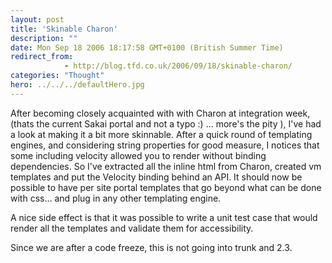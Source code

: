 ```yaml
---
layout: post
title: 'Skinable Charon'
description: ""
date: Mon Sep 18 2006 18:17:58 GMT+0100 (British Summer Time)
redirect_from: 
            - http://blog.tfd.co.uk/2006/09/18/skinable-charon/
categories: "Thought"
hero: ../../../defaultHero.jpg
---
```

After becoming closely acquainted with with Charon at integration week, (thats the current Sakai portal and not a typo :) ... more's the pity ), I've had a look at making it a bit more skinnable. After a quick round of templating engines, and considering string properties for good measure, I notices that some including velocity allowed you to render without binding dependencies. So I've extracted all the inline html from Charon, created vm templates and put the Velocity binding behind an API. It should now be possible to have per site portal templates that go beyond what can be done with css... and plug in any other templating engine.

A nice side effect is that it was possible to write a unit test case that would render all the templates and validate them for accessibility.

Since we are after a code freeze, this is not going into trunk and 2.3.
